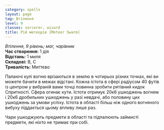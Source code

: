 ```yaml
---
category: spells
layout: page
tag: Втілення
level: 9
classes: sorcerer, wizard
title: Рій метеорів [Meteor Swarm]
---
```


_Втілення, 9 рівень; маг, чарівник_    
**Час створення:** 1 дія    
**Відстань:** 1 миля    
**Складові:** В, С    
**Тривалість:** Миттєво    

Палаючі кулі вогню врізаються в землю в чотирьох різних точках, які ви можете бачити в межах відстані. Кожна істота в сфері радіусом 40 футів із центром у вибраній вами точці повинна зробити рятівний кидок Спритності. Сфера огинає кути. Істота отримує 20к6 ушкоджень вогнем і 20к6 дробильних ушкоджень у разі невдачі, або половину цих ушкоджень за умови успіху. Істота в області більш ніж одного вогняного вибуху піддається цьому впливу лише раз.    

Чари ушкоджують предмети в області та підпалюють займисті предмети, які ніхто не тримає при собі. 
